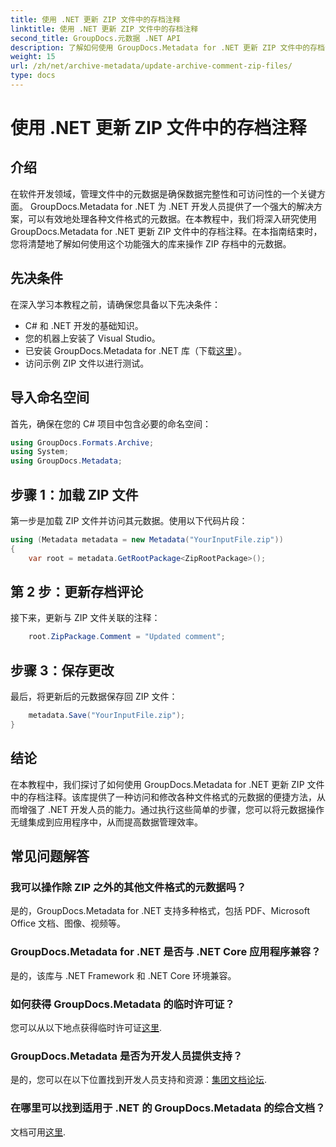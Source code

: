 ```yaml
---
title: 使用 .NET 更新 ZIP 文件中的存档注释
linktitle: 使用 .NET 更新 ZIP 文件中的存档注释
second_title: GroupDocs.元数据 .NET API
description: 了解如何使用 GroupDocs.Metadata for .NET 更新 ZIP 文件中的存档注释。轻松增强 C# 应用程序中的元数据管理。
weight: 15
url: /zh/net/archive-metadata/update-archive-comment-zip-files/
type: docs
---
```

# 使用 .NET 更新 ZIP 文件中的存档注释

## 介绍
在软件开发领域，管理文件中的元数据是确保数据完整性和可访问性的一个关键方面。 GroupDocs.Metadata for .NET 为 .NET 开发人员提供了一个强大的解决方案，可以有效地处理各种文件格式的元数据。在本教程中，我们将深入研究使用 GroupDocs.Metadata for .NET 更新 ZIP 文件中的存档注释。在本指南结束时，您将清楚地了解如何使用这个功能强大的库来操作 ZIP 存档中的元数据。
## 先决条件
在深入学习本教程之前，请确保您具备以下先决条件：
- C# 和 .NET 开发的基础知识。
- 您的机器上安装了 Visual Studio。
- 已安装 GroupDocs.Metadata for .NET 库（下载[这里](https://releases.groupdocs.com/metadata/net/)）。
- 访问示例 ZIP 文件以进行测试。

## 导入命名空间
首先，确保在您的 C# 项目中包含必要的命名空间：
```csharp
using GroupDocs.Formats.Archive;
using System;
using GroupDocs.Metadata;
```
## 步骤 1：加载 ZIP 文件
第一步是加载 ZIP 文件并访问其元数据。使用以下代码片段：
```csharp
using (Metadata metadata = new Metadata("YourInputFile.zip"))
{
    var root = metadata.GetRootPackage<ZipRootPackage>();
```
## 第 2 步：更新存档评论
接下来，更新与 ZIP 文件关联的注释：
```csharp
    root.ZipPackage.Comment = "Updated comment";
```
## 步骤 3：保存更改
最后，将更新后的元数据保存回 ZIP 文件：
```csharp
    metadata.Save("YourInputFile.zip");
}
```

## 结论
在本教程中，我们探讨了如何使用 GroupDocs.Metadata for .NET 更新 ZIP 文件中的存档注释。该库提供了一种访问和修改各种文件格式的元数据的便捷方法，从而增强了 .NET 开发人员的能力。通过执行这些简单的步骤，您可以将元数据操作无缝集成到应用程序中，从而提高数据管理效率。

## 常见问题解答
### 我可以操作除 ZIP 之外的其他文件格式的元数据吗？
是的，GroupDocs.Metadata for .NET 支持多种格式，包括 PDF、Microsoft Office 文档、图像、视频等。
### GroupDocs.Metadata for .NET 是否与 .NET Core 应用程序兼容？
是的，该库与 .NET Framework 和 .NET Core 环境兼容。
### 如何获得 GroupDocs.Metadata 的临时许可证？
您可以从以下地点获得临时许可证[这里](https://purchase.groupdocs.com/temporary-license/).
### GroupDocs.Metadata 是否为开发人员提供支持？
是的，您可以在以下位置找到开发人员支持和资源：[集团文档论坛](https://forum.groupdocs.com/c/metadata/14).
### 在哪里可以找到适用于 .NET 的 GroupDocs.Metadata 的综合文档？
文档可用[这里](https://tutorials.groupdocs.com/metadata/net/).